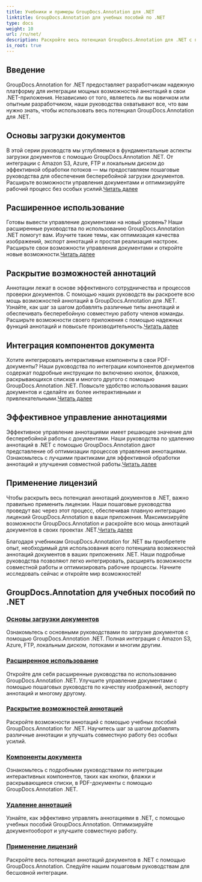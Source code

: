 ```yaml
---
title: Учебники и примеры GroupDocs.Annotation для .NET
linktitle: GroupDocs.Annotation для учебных пособий по .NET
type: docs
weight: 10
url: /ru/net/
description: Раскройте весь потенциал GroupDocs.Annotation для .NET с помощью наших руководств. Беспрепятственная интеграция, улучшение совместной работы и оптимизация рабочих процессов.
is_root: true
---
```

## Введение

GroupDocs.Annotation for .NET предоставляет разработчикам надежную платформу для интеграции мощных возможностей аннотаций в свои .NET-приложения. Независимо от того, являетесь ли вы новичком или опытным разработчиком, наши руководства охватывают все, что вам нужно знать, чтобы использовать весь потенциал GroupDocs.Annotation для .NET.

## Основы загрузки документов
 В этой серии руководств мы углубляемся в фундаментальные аспекты загрузки документов с помощью GroupDocs.Annotation .NET. От интеграции с Amazon S3, Azure, FTP и локальным диском до эффективной обработки потоков — мы предоставляем пошаговые руководства для обеспечения бесперебойной загрузки документов. Расширьте возможности управления документами и оптимизируйте рабочий процесс без особых усилий.[Читать далее](./document-loading-essentials/)

## Расширенное использование
Готовы вывести управление документами на новый уровень? Наши расширенные руководства по использованию GroupDocs.Annotation .NET помогут вам. Изучите такие темы, как оптимизация качества изображений, экспорт аннотаций и простая реализация настроек. Расширьте свои возможности управления документами и откройте новые возможности.[Читать далее](./advanced-usage/)

## Раскрытие возможностей аннотаций
 Аннотации лежат в основе эффективного сотрудничества и процессов проверки документов. С помощью наших руководств вы раскроете всю мощь возможностей аннотаций в GroupDocs.Annotation для .NET. Узнайте, как шаг за шагом добавлять различные типы аннотаций и обеспечивать бесперебойную совместную работу членов команды. Расширьте возможности своего приложения с помощью надежных функций аннотаций и повысьте производительность.[Читать далее](./unlocking-annotation-power/)

## Интеграция компонентов документа
Хотите интегрировать интерактивные компоненты в свои PDF-документы? Наши руководства по интеграции компонентов документов содержат подробные инструкции по включению кнопок, флажков, раскрывающихся списков и многого другого с помощью GroupDocs.Annotation .NET. Повысьте удобство использования ваших документов и сделайте их более интерактивными и привлекательными.[Читать далее](./document-components/)

## Эффективное управление аннотациями
 Эффективное управление аннотациями имеет решающее значение для бесперебойной работы с документами. Наши руководства по удалению аннотаций в .NET с помощью GroupDocs.Annotation дают представление об оптимизации процессов управления аннотациями. Ознакомьтесь с лучшими практиками для эффективной обработки аннотаций и улучшения совместной работы.[Читать далее](./removing-annotations/)

## Применение лицензий
Чтобы раскрыть весь потенциал аннотаций документов в .NET, важно правильно применить лицензии. Наши пошаговые руководства проведут вас через этот процесс, обеспечивая плавную интеграцию лицензий GroupDocs.Annotation в ваши приложения. Максимизируйте возможности GroupDocs.Annotation и раскройте всю мощь аннотаций документов в своих проектах .NET.[Читать далее](./applying-licenses/)

Благодаря учебникам GroupDocs.Annotation for .NET вы приобретете опыт, необходимый для использования всего потенциала возможностей аннотаций документов в ваших приложениях .NET. Наши подробные руководства позволяют легко интегрировать, расширять возможности совместной работы и оптимизировать рабочие процессы. Начните исследовать сейчас и откройте мир возможностей!
## GroupDocs.Annotation для учебных пособий по .NET
### [Основы загрузки документов](./document-loading-essentials/)
Ознакомьтесь с основными руководствами по загрузке документов с помощью GroupDocs.Annotation .NET. Полная интеграция с Amazon S3, Azure, FTP, локальным диском, потоками и многим другим.
### [Расширенное использование](./advanced-usage/)
Откройте для себя расширенные руководства по использованию GroupDocs.Annotation .NET. Улучшите управление документами с помощью пошаговых руководств по качеству изображений, экспорту аннотаций и многому другому.
### [Раскрытие возможностей аннотаций](./unlocking-annotation-power/)
Раскройте возможности аннотаций с помощью учебных пособий GroupDocs.Annotation for .NET. Научитесь шаг за шагом добавлять различные аннотации и улучшать совместную работу без особых усилий.
### [Компоненты документа](./document-components/)
Ознакомьтесь с подробными руководствами по интеграции интерактивных компонентов, таких как кнопки, флажки и раскрывающиеся списки, в PDF-документы с помощью GroupDocs.Annotation .NET.
### [Удаление аннотаций](./removing-annotations/)
Узнайте, как эффективно управлять аннотациями в .NET, с помощью учебных пособий GroupDocs.Annotation. Оптимизируйте документооборот и улучшите совместную работу.
### [Применение лицензий](./applying-licenses/)
Раскройте весь потенциал аннотаций документов в .NET с помощью GroupDocs.Annotation. Следуйте нашим пошаговым руководствам для бесшовной интеграции.